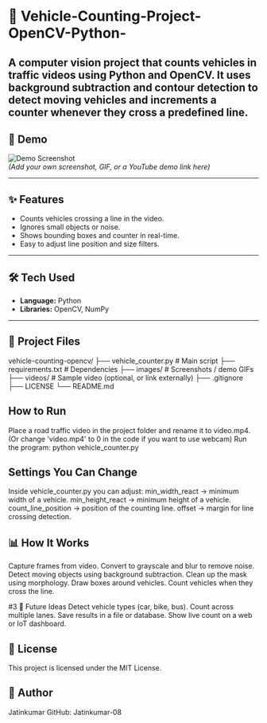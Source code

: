 # 🚗 Vehicle-Counting-Project-OpenCV-Python-
A computer vision project that counts vehicles in traffic videos using Python and OpenCV.  It uses background subtraction and contour detection to detect moving vehicles and  increments a counter whenever they cross a predefined line.
---

## 📸 Demo
![Demo Screenshot](images/demo.png)  
*(Add your own screenshot, GIF, or a YouTube demo link here)*  

---

## ✨ Features
- Counts vehicles crossing a line in the video.  
- Ignores small objects or noise.  
- Shows bounding boxes and counter in real-time.  
- Easy to adjust line position and size filters.  

---

## 🛠️ Tech Used
- **Language:** Python  
- **Libraries:** OpenCV, NumPy  

---

## 📂 Project Files
vehicle-counting-opencv/
├── vehicle_counter.py # Main script
├── requirements.txt # Dependencies
├── images/ # Screenshots / demo GIFs
├── videos/ # Sample video (optional, or link externally)
├── .gitignore
├── LICENSE
└── README.md

## How to Run
Place a road traffic video in the project folder and rename it to video.mp4.
(Or change 'video.mp4' to 0 in the code if you want to use webcam)
Run the program:
python vehicle_counter.py

## Settings You Can Change
Inside vehicle_counter.py you can adjust:
min_width_react → minimum width of a vehicle.
min_height_react → minimum height of a vehicle.
count_line_position → position of the counting line.
offset → margin for line crossing detection.

## 📊 How It Works
Capture frames from video.
Convert to grayscale and blur to remove noise.
Detect moving objects using background subtraction.
Clean up the mask using morphology.
Draw boxes around vehicles.
Count vehicles when they cross the line.

#3 🚀 Future Ideas
Detect vehicle types (car, bike, bus).
Count across multiple lanes.
Save results in a file or database.
Show live count on a web or IoT dashboard.

## 📜 License
This project is licensed under the MIT License.

## 👤 Author
Jatinkumar
GitHub: Jatinkumar-08


